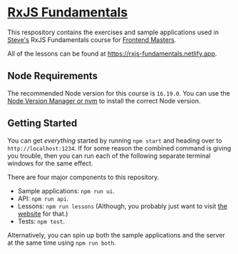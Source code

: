 # [RxJS Fundamentals](https://frontendmasters.com/courses/rx-js/)

This respository contains the exercises and sample applications used in [Steve's](https://twitter.com/stevekinney) RxJS Fundamentals course for [Frontend Masters](https://frontendmasters.com).

All of the lessons can be found at https://rxjs-fundamentals.netlify.app.

## Node Requirements

The recommended Node version for this course is `16.19.0`. You can use the [Node Version Manager or nvm](https://github.com/nvm-sh/nvm) to install the correct Node version.

## Getting Started

You can get _everything_ started by running `npm start` and heading over to `http://localhost:1234`. If for some reason the combined command is giving you trouble, then you can run each of the following separate terminal windows for the same effect.

There are four major components to this repository.

- Sample applications: `npm run ui`.
- API: `npm run api`.
- Lessons: `npm run lessons` (Although, you probably just want to visit [the website](https://rxjs-fundamentals.netlify.app) for that.)
- Tests: `npm test`.

Alternatively, you can spin up both the sample applications and the server at the same time using `npm run both`.
